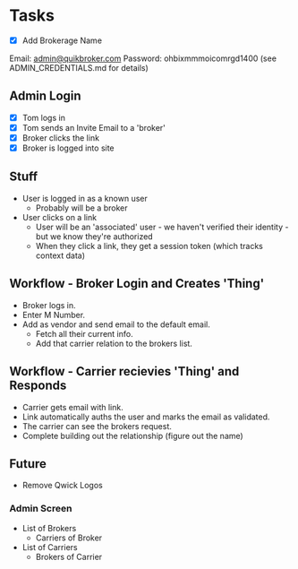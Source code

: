 

# Tasks

* [x] Add Brokerage Name

Email: admin@quikbroker.com
Password: ohbixmmmoicomrgd1400 (see ADMIN_CREDENTIALS.md for details)

## Admin Login

* [x] Tom logs in
* [x] Tom sends an Invite Email to a 'broker'
* [x] Broker clicks the link
* [x] Broker is logged into site

## Stuff

* User is logged in as a known user
  * Probably will be a broker
* User clicks on a link
  * User will be an 'associated' user - we haven't verified their identity - but we know they're authorized
  * When they click a link, they get a session token (which tracks context data)

## Workflow - Broker Login and Creates 'Thing'

* Broker logs in. 
* Enter M Number.
* Add as vendor and send email to the default email.
  * Fetch all their current info. 
  * Add that carrier relation to the brokers list. 

## Workflow - Carrier recievies 'Thing' and Responds

* Carrier gets email with link.
* Link automatically auths the user and marks the email as validated. 
* The carrier can see the brokers request. 
* Complete building out the relationship (figure out the name)


## Future

* Remove Qwick Logos

### Admin Screen

* List of Brokers
  * Carriers of Broker
* List of Carriers
  * Brokers of Carrier

